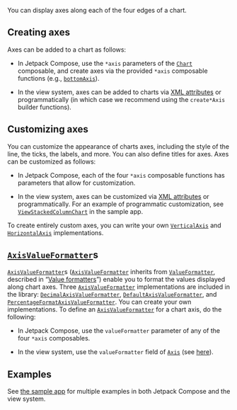 You can display axes along each of the four edges of a chart.

## Creating axes

Axes can be added to a chart as follows:

- In Jetpack Compose, use the `*axis` parameters of the [`Chart`](https://patrykandpatryk.com/vico/api/vico/compose/com.patrykandpatryk.vico.compose.chart/-chart) composable, and create axes via the provided `*axis` composable functions (e.g., [`bottomAxis`](https://patrykandpatryk.com/vico/api/vico/compose/com.patrykandpatryk.vico.compose.axis.horizontal/bottom-axis)).

- In the view system, axes can be added to charts via [XML attributes](../../customization/customization-in-the-view-system) or programmatically (in which case we recommend using the `create*Axis` builder functions).

## Customizing axes

You can customize the appearance of charts axes, including the style of the line, the ticks, the labels, and more. You can also define titles for axes. Axes can be customized as follows:

- In Jetpack Compose, each of the four `*axis` composable functions has parameters that allow for customization.

- In the view system, axes can be customized via [XML attributes](../../customization/customization-in-the-view-system) or programmatically. For an example of programmatic customization, see [`ViewStackedColumnChart`](https://github.com/patrykandpatryk/vico/blob/master/sample/src/main/java/com/patrykandpatryk/vico/sample/chart/StackedColumnChart.kt#L57) in the sample app.

To create entirely custom axes, you can write your own [`VerticalAxis`](https://patrykandpatryk.com/vico/api/vico/core/com.patrykandpatryk.vico.core.axis.vertical/-vertical-axis/) and [`HorizontalAxis`](https://patrykandpatryk.com/vico/api/vico/core/com.patrykandpatryk.vico.core.axis.horizontal/-horizontal-axis/) implementations.

## [`AxisValueFormatter`](https://patrykandpatryk.com/vico/api/vico/core/com.patrykandpatryk.vico.core.axis.formatter/-axis-value-formatter/)s

[`AxisValueFormatter`](https://patrykandpatryk.com/vico/api/vico/core/com.patrykandpatryk.vico.core.axis.formatter/-axis-value-formatter/)s ([`AxisValueFormatter`](https://patrykandpatryk.com/vico/api/vico/core/com.patrykandpatryk.vico.core.axis.formatter/-axis-value-formatter/) inherits from [`ValueFormatter`](https://patrykandpatryk.com/vico/api/vico/core/com.patrykandpatryk.vico.core.formatter/-value-formatter/), described in “[Value formatters](../value-formatters)”) enable you to format the values displayed along chart axes. Three [`AxisValueFormatter`](https://patrykandpatryk.com/vico/api/vico/core/com.patrykandpatryk.vico.core.axis.formatter/-axis-value-formatter/) implementations are included in the library: [`DecimalAxisValueFormatter`](https://patrykandpatryk.com/vico/api/vico/core/com.patrykandpatryk.vico.core.axis.formatter/-decimal-format-axis-value-formatter/), [`DefaultAxisValueFormatter`](https://patrykandpatryk.com/vico/api/vico/core/com.patrykandpatryk.vico.core.axis.formatter/-default-axis-value-formatter/), and [`PercentageFormatAxisValueFormatter`](https://patrykandpatryk.com/vico/api/vico/core/com.patrykandpatryk.vico.core.axis.formatter/-percentage-format-axis-value-formatter/). You can create your own implementations. To define an [`AxisValueFormatter`](https://patrykandpatryk.com/vico/api/vico/core/com.patrykandpatryk.vico.core.axis.formatter/-axis-value-formatter/) for a chart axis, do the following:

- In Jetpack Compose, use the `valueFormatter` parameter of any of the four `*axis` composables.

- In the view system, use the `valueFormatter` field of [`Axis`](https://patrykandpatryk.com/vico/api/vico/core/com.patrykandpatryk.vico.core.axis/-axis/) (see [here](https://github.com/patrykandpatryk/vico/blob/master/sample/src/main/java/com/patrykandpatryk/vico/sample/chart/ColumnChart.kt#L96)).

## Examples

See [the sample app](https://github.com/patrykandpatryk/vico/tree/master/sample) for multiple examples in both Jetpack Compose and the view system.
